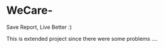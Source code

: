 # WeCare-
Save Report, Live Better :)

This is extended project since there were some problems ....
